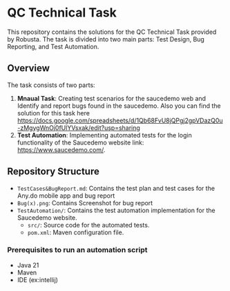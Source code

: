# QC Technical Task


This repository contains the solutions for the QC Technical Task provided by Robusta. The task is divided into two main parts: Test Design, Bug Reporting, and Test Automation. 

## Overview

The task consists of two parts:

1. **Mnaual Task**: Creating test scenarios for the saucedemo web and Identify and report bugs found in the saucedemo.
   Also you can find the solution for this task here https://docs.google.com/spreadsheets/d/1Qb68FvU8jQPgj2gpVDazQ0u-zMgygWnOj0fUlYVsxak/edit?usp=sharing
3. **Test Automation**: Implementing automated tests for the login functionality of the Saucedemo website link: https://www.saucedemo.com/.

## Repository Structure

- `TestCases&BugReport.md`: Contains the test plan and test cases for the Any.do mobile app and bug report
- `Bug(x).png`: Contains Screenshot for bug report
- `TestAutomation/`: Contains the test automation implementation for the Saucedemo website.
  - `src/`: Source code for the automated tests.
  - `pom.xml`: Maven configuration file.

### Prerequisites to run an automation script

- Java 21
- Maven
- IDE (ex:intellij)
